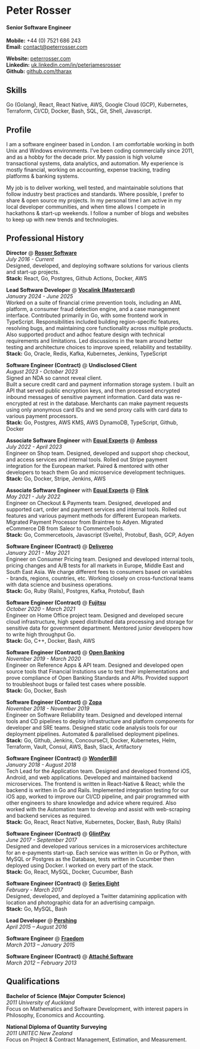 # Peter Rosser

#### Senior Software Engineer

**Mobile:** +44 (0) 7521 686 243<br>
**Email:** contact@peterrosser.com<br>

**Website:** [peterrosser.com](https://peterrosser.com)<br>
**Linkedin:** [uk.linkedin.com/in/peterjamesrosser](https://uk.linkedin.com/in/peterjamesrosser)<br>
**Github:** [github.com/tharax](https://github.com/tharax)<br>

## Skills

Go (Golang), React, React Native, AWS, Google Cloud (GCP), Kubernetes, Terraform, CI/CD, Docker, Bash, SQL, Git, Shell, Javascript.<br>

## Profile

I am a software engineer based in London. I am comfortable working in both Unix and Windows environments. I’ve been coding commercially since 2011, and as a hobby for the decade prior. My passion is high volume transactional systems, data analytics, and automation. My experience is mostly financial, working on accounting, expense tracking, trading platforms & banking systems.<br>

My job is to deliver working, well tested, and maintainable solutions that follow industry best practices and standards. Where possible, I prefer to share & open source my projects. In my personal time I am active in my local developer communities, and when time allows I compete in hackathons & start-up weekends. I follow a number of blogs and websites to keep up with new trends and technologies.<br>

## Professional History

**Director** @ **[Rosser Software](https://rossersoftware.com)**<br>
*July 2016 - Current*<br>
Designed, developed, and deploying software solutions for various clients and start-up projects.<br>
**Stack:** React, Go, Postgres, Github Actions, Docker, AWS

**Lead Software Developer** @ **[Vocalink (Mastercard)](https://www.vocalink.com/)**<br>
*January 2024 - June 2025*<br>
Worked on a suite of financial crime prevention tools, including an AML platform, a consumer fraud detection engine, and a case management interface. Contributed primarily in Go, with some frontend work in TypeScript. Responsibilities included building region-specific features, resolving bugs, and maintaining core functionality across multiple products. Also supported product and adhoc feature design with technical
requirements and limitations. Led discussions in the team around better testing and architecture choices to improve speed, reliability and testability.<br>
**Stack:** Go, Oracle, Redis, Kafka, Kubernetes, Jenkins, TypeScript

**Software Engineer (Contract)** @ **Undisclosed Client**<br>
*August 2023 - October 2023*<br>
Signed an NDA so cannot reveal client.<br>
Built a secure credit card and payment information storage system. I built an API that served public encryption keys, and then processed encrypted inbound messages of sensitive payment information. Card data was re-encrypted at rest in the database. Merchants can make payment requests using only anonymous card IDs and we send proxy calls with card data to various payment processors.<br>
**Stack:** Go, Postgres, AWS KMS, AWS DynamoDB, TypeScript, Github, Docker

**Associate Software Engineer** with **[Equal Experts](https://www.equalexperts.com/)** @ **[Amboss](https://www.amboss.com/)**<br> 
*July 2022 - April 2023*<br>
Engineer on Shop team. Designed, developed and support shop checkout, and access services and internal tools. Rolled out Stripe payment integration for the European market. Paired & mentored with other developers to teach them Go and microservice development techniques.<br>
**Stack:** Go, Docker, Stripe, Jenkins, AWS

**Associate Software Engineer** with **[Equal Experts](https://www.equalexperts.com/)** @ **[Flink](https://www.goflink.com/)**<br>
*May 2021 - July 2022*<br>
Engineer on Checkout & Payments team. Designed, developed and supported cart, order and payment services and internal tools. Rolled out features and various payment methods for different European markets. Migrated Payment Processor from Braintree to Adyen. Migrated eCommerce DB from Saleor to CommerceTools.<br>
**Stack:** Go, Commercetools, Javascript (Svelte), Protobuf, Bash, GCP, Adyen

**Software Engineer (Contract)** @ **[Deliveroo](https://www.deliveroo.org.uk/)**<br>
*January 2021 - May 2021*<br>
Engineer on Consumer Pricing team. Designed and developed internal tools, pricing changes and A/B tests for all markets in Europe, Middle East and South East Asia. We charge different fees to consumers based on variables - brands, regions, countries, etc. Working closely on cross-functional teams with data science and business operations.<br>
**Stack:** Go, Ruby (Rails), Postgres, Kafka, Protobuf, Bash

**Software Engineer (Contract)** @ **[Fujitsu](https://www.fujitsu.org.uk/)**<br>
*October 2020 - March 2021*<br>
Engineer on Home Office project team. Designed and developed secure cloud infrastructure, high speed distributed data processing and storage for sensitive data for government department. Mentored junior developers how to write high throughput Go.<br>
**Stack:** Go, C++, Docker, Bash, AWS

**Software Engineer (Contract)** @ **[Open Banking](https://www.openbanking.org.uk/)**<br>
*November 2019 - March 2020*<br>
Engineer on Reference Apps & API team. Designed and developed open source tools that Financial Instutions use to test their implementations and prove compliance of Open Banking Standards and APIs. Provided support to troubleshoot bugs or failed test cases where possible.<br>
**Stack:** Go, Docker, Bash

**Software Engineer (Contract)** @ **[Zopa](https://www.zopa.com/)**<br>
*November 2018 - November 2019*<br>
Engineer on Software Reliability team. Designed and developed internal tools and CD pipelines to deploy infrastructure and platform components for developer and SRE teams. Designed static code analysis tools for our deployment pipelines. Automated & parallelised deployment pipelines. <br>
**Stack:** Go, Github, Jenkins, ConcourseCI, Docker, Kubernetes, Helm, Terraform, Vault, Consul, AWS, Bash, Slack, Artifactory

**Software Engineer (Contract)** @ **[WonderBill](https://wonderbill.com/)**<br>
*January 2018 - August 2018*<br>
Tech Lead for the Application team. Designed and developed frontend iOS, Android, and web applications. Developed and maintained backend microservices. The frontend is written in React-Native & React; while the backend is written in Go and Rails. Implemented integration testing for our iOS app, worked to improve our CI/CD pipeline, and pair programmed with other engineers to share knowledge and advice where required. Also worked with the Automation team to develop and assist with web-scraping and backend services as required.<br>
**Stack:** Go, React, React Native, Kubernetes, Docker, Bash, Ruby (Rails)

**Software Engineer (Contract)** @ **[GlintPay](https://glintpay.com/)**<br>
*June 2017 - September 2017*<br>
Designed and developed various services in a microservices architecture for an e-payments start-up. Each service was written in Go or Python, with MySQL or Postgres as the Database, tests written in Cucumber then deployed using Docker. I worked on every part of the stack.<br>
**Stack:** Go, React, MySQL, Docker, Cucumber, Bash

**Software Engineer (Contract)** @ **[Series Eight](https://serieseight.com)**<br>
*February - March 2017*<br>
Designed, developed, and deployed a Twitter datamining application with location and photographic data for an advertising campaign.<br>
**Stack:** Go, MySQL, Bash

**Lead Developer** @ **[Pershing](https://www.pershing.com)**<br>
*April 2015 – August 2016*<br>

**Software Engineer** @ **[Fraedom](https://www.fraedom.com)**<br>
*March 2013 – January 2015*<br>

**Software Engineer (Contract)** @ **[Attaché Software](https://attachesoftware.com)**<br>
*March 2012 – February 2013*<br>


## Qualifications

**Bachelor of Science (Major Computer Science)**<br>
*2011 University of Auckland*<br>
Focus on Mathematics and Software Development, with interest papers in Philosophy, Economics and Accounting.<br>

**National Diploma of Quantity Surveying**<br>
*2011 UNITEC New Zealand*<br>
Focus on Project & Contract Management, Estimation, and Measurement.<br>
